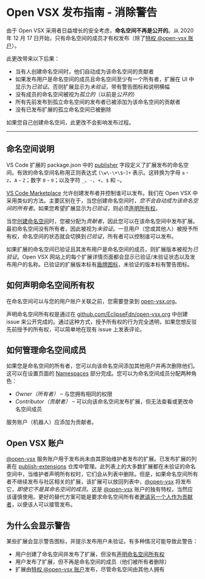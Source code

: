 # Open VSX 发布指南 - 消除警告

由于 Open VSX 采用者日益增长的安全考虑，**命名空间不再是公开的**。从 2020 年 12 月 17 日开始，只有命名空间的成员才有权发布（除了[特权 @open-vsx 账户](https://github.com/eclipse/openvsx/wiki/#the-open-vsx-account)）。

此更改带来以下后果：

- 当有人创建命名空间时，他们自动成为该命名空间的贡献者
- 如果发布用户是命名空间的成员且命名空间至少有一个所有者，扩展在 UI 中显示为*已验证*。否则扩展显示为*未验证*，带有警告图标和说明横幅
- 没有成员的命名空间被视为*孤立的*（以前是*公开的*）
- 所有先前发布到孤立命名空间的发布者已被添加为该命名空间的贡献者
- 没有已发布扩展的孤立命名空间已被删除

如果您自己创建命名空间，此更改不会影响发布过程。

---

## 命名空间说明

VS Code 扩展的 package.json 中的 [publisher](https://code.visualstudio.com/api/references/extension-manifest) 字段定义了扩展发布的命名空间。有效的命名空间名称用正则表达式 `[\w\-\+\$~]+` 表示。这转换为字母 `a` - `z`、`A` - `Z`；数字 `0` - `9`；以及字符 `_`、`-`、`+`、`$` 和 `~`。

[VS Code Marketplace](https://marketplace.visualstudio.com/vscode) 允许创建发布者并控制谁可以发布。我们在 Open VSX 中采用类似的方法。主要区别在于，当您创建命名空间时，*您不会自动成为该命名空间的所有者*。如果您希望扩展显示为*已验证*，则必须[声明所有权](https://github.com/eclipse/openvsx/wiki/#how-to-claim-a-namespace)。

当您[创建命名空间](https://www.npmjs.com/package/ovsx#create-a-namespace)时，您被分配为*贡献者*，因此您可以在该命名空间中发布扩展。最初命名空间没有所有者，因此被视为*未验证*。一旦用户（您或其他人）被授予所有权，命名空间的状态就会切换到*已验证*，所有者可以控制谁可以发布。

如果扩展的命名空间已验证且其发布用户是命名空间的成员，则扩展版本被视为*已验证*。Open VSX 网站上的每个扩展详情页面都会显示已验证/未验证状态以及发布用户的名称。已验证的扩展版本标有[盾牌图标](https://raw.githubusercontent.com/wiki/eclipse/openvsx/images/verified-small.svg)，未验证的版本标有警告图标。

## 如何声明命名空间所有权

在命名空间可以与您的用户账户关联之前，您需要登录到 [open-vsx.org](https://open-vsx.org/)。

声明命名空间所有权是通过在 [github.com/EclipseFdn/open-vsx.org](https://github.com/EclipseFdn/open-vsx.org/issues/new/choose) 中创建 issue 来公开完成的。通过这种方式，授予所有权的行为完全透明，如果您想反驳先前授予的所有权，可以简单地在现有 issue 上发表评论。

## 如何管理命名空间成员

如果您是命名空间的所有者，您可以向该命名空间添加其他用户并再次删除他们。这可以在设置页面的 [Namespaces](https://open-vsx.org/user-settings/namespaces) 部分完成。您可以为命名空间成员分配两种角色：

- *Owner（所有者）* – 与您拥有相同的权限
- *Contributor（贡献者）* – 可以向该命名空间发布扩展，但无法查看或更改命名空间成员

服务账户（机器人）应添加为贡献者。

## Open VSX 账户

[@open-vsx](https://github.com/open-vsx) 服务账户用于发布尚未由其原始维护者发布的扩展。已发布扩展的列表在 [publish-extensions](https://github.com/open-vsx/publish-extensions) 仓库中管理。此列表上的大多数扩展都在未验证的命名空间中，当维护者声明所有权时，它们会从列表中删除。但是，如果命名空间所有者不继续发布与社区相关的扩展，该扩展可以放回列表中，[@open-vsx](https://github.com/open-vsx) 将发布它，*即使它不是其命名空间的成员*。这是 [@open-vsx](https://github.com/open-vsx) 账户的独有特权，当然应该谨慎使用。更好的替代方案可能是要求命名空间所有者[邀请另一个人作为贡献者](https://github.com/eclipse/openvsx/wiki/#how-to-manage-namespace-members)，以便该人可以接管发布。

## 为什么会显示警告

某些扩展会显示警告图标，并提示发布用户未验证。有多种情况可能导致此警告：

- 用户创建了命名空间并发布了扩展，但没有[声明命名空间所有权](https://github.com/eclipse/openvsx/wiki/#how-to-claim-a-namespace)
- 用户发布了扩展，但不再是命名空间的成员（他们被所有者删除）
- 扩展由[特权 @open-vsx 账户](https://github.com/eclipse/openvsx/wiki/#the-open-vsx-account)发布，尽管命名空间由其他人拥有